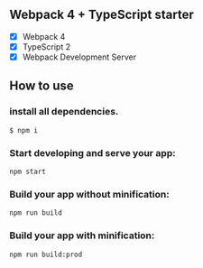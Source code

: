 Webpack 4 + TypeScript starter
------------------------------

- [x] Webpack 4
- [x] TypeScript 2 
- [x] Webpack Development Server

## How to use

### install all dependencies.
```
$ npm i
```

### Start developing and serve your app:
```
npm start
```

### Build your app without minification:
``` 
npm run build
```

### Build your app with minification:
``` 
npm run build:prod
```

